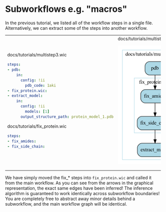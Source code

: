 # Subworkflows e.g. "macros"

In the previous tutorial, we listed all of the workflow steps in a single file. Alternatively, we can extract some of the steps into another workflow.

<table>
<tr>
<td>
docs/tutorials/multistep3.wic

```yaml
steps:
- pdb:
    in:
      config: !ii
        pdb_code: 1aki
- fix_protein.wic:
- extract_model:
    in:
      config: !ii
        models: [1]
      output_structure_path: protein_model_1.pdb
```

docs/tutorials/fix_protein.wic

```yaml
steps:
- fix_amides:
- fix_side_chain:
```

</td>
<td>
docs/tutorials/multistep3.wic.gv.png

![Multistep](multistep3.wic.gv.png)

</td>
</tr>
</table>

We have simply moved the fix_* steps into `fix_protein.wic` and called it from the main workflow. As you can see from the arrows in the graphical representation, the exact same edges have been inferred! The inference algorithm is guaranteed to work identically across subworkflow boundaries! You are completely free to abstract away minor details behind a subworkflow, and the main workflow graph will be identical.